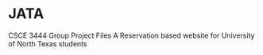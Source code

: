 # JATA
CSCE 3444 Group Project Files
A Reservation based website for University of North Texas students